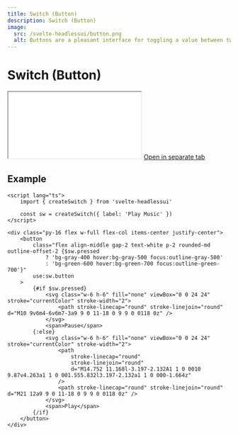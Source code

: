 ```yaml
---
title: Switch (Button)
description: Switch (Button)
image:
  src: /svelte-headlessui/button.png
  alt: Buttons are a pleasant interface for toggling a value between two states, and offer the same semantics and keyboard navigation as native checkbox elements.
---
```


# Switch (Button)

<iframe class="w-full h-[170px] rounded-xl border-none" src="./example/button"></iframe>
<a href="./example/button" target="_blank">
	Open in separate tab
</a>

## Example

```svelte
<script lang="ts">
	import { createSwitch } from 'svelte-headlessui'

	const sw = createSwitch({ label: 'Play Music' })
</script>

<div class="py-16 flex w-full flex-col items-center justify-center">
	<button
		class="flex align-middle gap-2 text-white p-2 rounded-md outline-offset-2 {$sw.pressed
			? 'bg-gray-400 hover:bg-gray-500 focus:outline-gray-500'
			: 'bg-green-600 hover:bg-green-700 focus:outline-green-700'}"
		use:sw.button
	>
		{#if $sw.pressed}
			<svg class="w-6 h-6" fill="none" viewBox="0 0 24 24" stroke="currentColor" stroke-width="2">
				<path stroke-linecap="round" stroke-linejoin="round" d="M10 9v6m4-6v6m7-3a9 9 0 11-18 0 9 9 0 0118 0z" />
			</svg>
			<span>Pause</span>
		{:else}
			<svg class="w-6 h-6" fill="none" viewBox="0 0 24 24" stroke="currentColor" stroke-width="2">
				<path
					stroke-linecap="round"
					stroke-linejoin="round"
					d="M14.752 11.168l-3.197-2.132A1 1 0 0010 9.87v4.263a1 1 0 001.555.832l3.197-2.132a1 1 0 000-1.664z"
				/>
				<path stroke-linecap="round" stroke-linejoin="round" d="M21 12a9 9 0 11-18 0 9 9 0 0118 0z" />
			</svg>
			<span>Play</span>
		{/if}
	</button>
</div>
```
